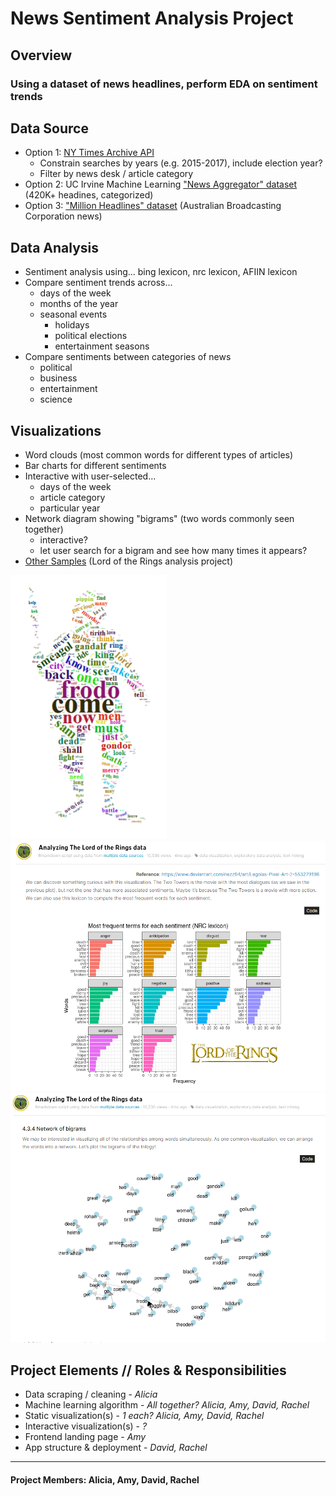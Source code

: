 # News Sentiment Analysis Project

## Overview
### Using a dataset of news headlines, perform EDA on sentiment trends

## Data Source
* Option 1: [NY Times Archive API](https://developer.nytimes.com/docs/articlesearch-product/1/overview)
    * Constrain searches by years (e.g. 2015-2017), include election year?
    * Filter by news desk / article category
* Option 2: UC Irvine Machine Learning ["News Aggregator" dataset](http://archive.ics.uci.edu/ml/datasets/News+Aggregator) (420K+ headines, categorized)
* Option 3: ["Million Headlines" dataset](https://www.kaggle.com/therohk/million-headlines) (Australian Broadcasting Corporation news)

## Data Analysis
* Sentiment analysis using... bing lexicon, nrc lexicon, AFIIN lexicon
* Compare sentiment trends across... 
    * days of the week
    * months of the year
    * seasonal events 
        * holidays
        * political elections
        * entertainment seasons
* Compare sentiments between categories of news
    * political
    * business
    * entertainment
    * science

## Visualizations
* Word clouds (most common words for different types of articles)
* Bar charts for different sentiments
* Interactive with user-selected...
    * days of the week
    * article category
    * particular year
* Network diagram showing "bigrams" (two words commonly seen together) 
    * interactive?  
    * let user search for a bigram and see how many times it appears?
* [Other Samples](https://www.kaggle.com/xvivancos/analyzing-the-lord-of-the-rings-data) (Lord of the Rings analysis project)

<img src=Readme-Images/wordcloud.png width=250></img>
<img src=Readme-Images/barcharts.png height=400></img>
<img src=Readme-Images/bigrams.png height=400></img>

## Project Elements // Roles & Responsibilities
* Data scraping / cleaning - *Alicia*
* Machine learning algorithm - *All together? Alicia, Amy, David, Rachel*
* Static visualization(s) - *1 each? Alicia, Amy, David, Rachel*
* Interactive visualization(s) - *?*
* Frontend landing page - *Amy*
* App structure & deployment - *David, Rachel*

---
#### Project Members: Alicia, Amy, David, Rachel